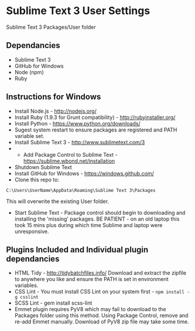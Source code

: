 Sublime Text 3 User Settings
============

Sublime Text 3 Packages/User folder

## Dependancies

- Sublime Text 3 
- GitHub for Windows
- Node (npm)
- Ruby

## Instructions for Windows

- Install Node.js - http://nodejs.org/
- Install Ruby (1.9.3 for Grunt compatibility) - http://rubyinstaller.org/
- Install Python - https://www.python.org/downloads/
- Sugest system restart to ensure packages are registered and PATH variable set.
- Install Sublime Text 3 - http://www.sublimetext.com/3
- - Add Package Control to Sublime Text - https://sublime.wbond.net/installation
- Shutdown Sublime Text
- Install GitHub for Windows - https://windows.github.com/
- Clone this repo to:
 
` C:\Users\UserName\AppData\Roaming\Sublime Text 3\Packages `

This will overwrite the existing User folder.
- Start Sublime Text - Package control should begin to downloading and installing the 'missing' packages. BE PATIENT - on an old laptop this took 15 mins plus during which time Sublime and laptop were unresponsive.

## Plugins Included and Individual plugin dependancies

- HTML Tidy - http://tidybatchfiles.info/
  Download and extract the zipfile to anywhere you like and ensure the PATH is set in environment variables.
- CSS Lint - You must install CSS Lint on your system first - `npm install -g csslint`
- SCSS Lint - gem install scss-lint
- Emmet plugin requires PyV8 which may fail to download to the Packages folder using this method. Using Package Control, remove and re-add Emmet manually. Download of PyV8 zip file may take some time.


